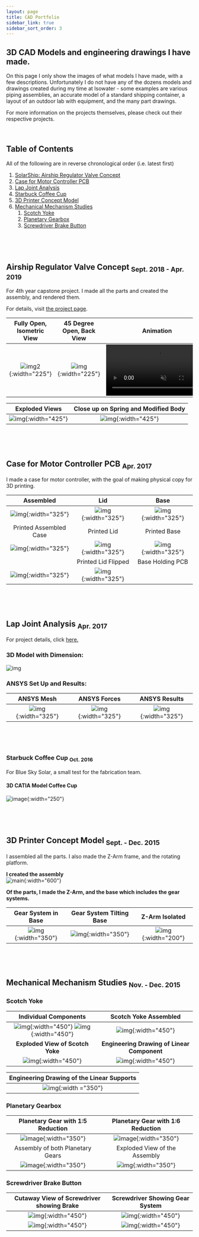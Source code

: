 ```yaml
---
layout: page
title: CAD Portfolio
sidebar_link: true
sidebar_sort_order: 3
---
```


## 3D CAD Models and engineering drawings I have made.
On this page I only show the images of what models I have made, with a few descriptions. Unfortunately I do not have any of the dozens models and drawings created during my time at Isowater - some examples are various piping assemblies, an accurate model of a standard shipping container, a layout of an outdoor lab with equipment, and the many part drawings.

For more information on the projects themselves, please check out their respective projects.

<p>&nbsp;</p> 

## Table of Contents
All of the following are in reverse chronological order (i.e. latest first)

1. [SolarShip: Airship Regulator Valve Concept](#1)
2. [Case for Motor Controller PCB](#2)
3. [Lap Joint Analysis](#3)
4. [Starbuck Coffee Cup](#4)
5. [3D Printer Concept Model](#5)
6. [Mechanical Mechanism Studies](#6)
   1. [Scotch Yoke](#6a)
   2. [Planetary Gearbox](#6b)
   3. [Screwdriver Brake Button](#6c)
   
<p>&nbsp;</p> 
<p>&nbsp;</p> 
   
## Airship Regulator Valve Concept <sub> Sept. 2018 - Apr. 2019 </sub> <a name="1"></a>
For 4th year capstone project. I made all the parts and created the assembly, and rendered them.

For details, visit [the project page](https://96yrlee.github.io/projects/2019/04/30/Capstone.html). 

Fully Open, Isometric View | 45 Degree Open, Back View | Animation
:------------: | :-------------: |:---------------:
![img2](images/portfolio/ss1assemFullOpen.PNG "SolarShip Inventor Rendered Model Front"){:width="225"}  | ![img](/images/portfolio/ss1-45openBackBiew.PNG "SolarShip Inventor Rendered Model Back"){:width="225"}  | <a href="https://gyazo.com/415405b4618acde840b53b577b668791"><video alt="Valve Opening" width="275" muted loop playsinline controls><source src="https://i.gyazo.com/415405b4618acde840b53b577b668791.mp4" type="video/mp4" /></video></a> 

 Exploded Views| Close up on Spring and Modified Body
:------------: | :-------------: 
![img](/images/portfolio/ss1exploded.PNG "SolarShip Inventor Rendered Model Exploded"){:width="425"}  | ![img](/images/portfolio/ss1springCloseUp.JPG "SolarShip Inventor Rendered Model Close Up"){:width="425"} 

<p>&nbsp;</p> 
<p>&nbsp;</p> 

## Case for Motor Controller PCB <sub> Apr. 2017 </sub> <a name="2"></a>
I made a case for motor controller, with the goal of making physical copy for 3D printing.

Assembled | Lid | Base
:------------: | :-------------: |:---------------:
![img](/images/portfolio/mcCaseAssem.PNG "3D Solidworks Model Assembled"){:width="325"}  | ![img](/images/portfolio/mcCaseLid.PNG "3D Solidworks Model Lid"){:width="325"}  | ![img](/images/portfolio/mcCaseBase.PNG "3D Solidworks Model Base"){:width="325"} 
Printed Assembled Case | Printed Lid | Printed Base
![img](/images/portfolio/mcPrintedCaseAssem.PNG "Printed Case Assembled"){:width="325"}  | ![img](/images/portfolio/mcPrintedCaseLid.PNG "Printed Case Lid Top View"){:width="325"}  | ![img](/images/portfolio/mcPrintedCaseBase.PNG "Printed Case Base"){:width="325"} 
    | Printed Lid Flipped | Base Holding PCB 
 | ![img](/images/portfolio/mcPrintedCaseFlipped.PNG "Printed Case Bottom View"){:width="325"}  | ![img](/images/portfolio/mcPrintedCasePCB.PNG "Printed Case with PCB it was made for"){:width="325"} 


<p>&nbsp;</p> 
<p>&nbsp;</p> 

## Lap Joint Analysis <sub> Apr. 2017 </sub> <a name="3"></a>

For project details, click [here.](https://96yrlee.github.io/projects/2017/04/07/LapJoint.html)

### 3D Model with Dimension:
![img](/images/portfolio/LapJointModel.PNG "3D Soldiworks Model Lapjoint")

### ANSYS Set Up and Results:

ANSYS Mesh | ANSYS Forces | ANSYS Results
:------------: | :-------------: |:---------------:
![img](/images/portfolio/LapJointFEAmesh.PNG "ANSYS Model Lapjoint Mesh"){:width="325"} | ![img](/images/portfolio/LapJointFEAforceApp.PNG "ANSYS Model Lapjoint Force"){:width="325"} | ![img](/images/portfolio/LapJointFEAresults.PNG "ANSYS Model Lapjoint Results"){:width="325"}

<p>&nbsp;</p> 
<p>&nbsp;</p> 

### Starbuck Coffee Cup <sub> Oct. 2016 </sub> <a name="4"></a>
For Blue Sky Solar, a small test for the fabrication team.

#### 3D CATIA Model Coffee Cup
![image](/images/portfolio/coffee-cup.PNG "CATIA Coffee Cup Model"){:width="250"}

<p>&nbsp;</p> 
<p>&nbsp;</p> 

## 3D Printer Concept Model <sub> Sept. - Dec. 2015 </sub> <a name="5"></a>
I assembled all the parts. I also made the Z-Arm frame, and the rotating platform.

**I created the assembly**       
![main](/images/portfolio/3DprinterAssem.PNG "3D Printer Assembled" ){:width="600"} 

**Of the parts, I made the Z-Arm, and the base which includes the gear systems.**

Gear System in Base | Gear System Tilting Base | Z-Arm Isolated
:-----------------: | :----------------------: | :---------------:
![img](/images/portfolio/3DprinterBaseGearSystem.PNG "System for the Base" ){:width="350"} | ![img](/images/portfolio/3DprinterBaseTiltGearSystem.PNG "System for tilting the Base" ){:width="350"} | ![img](/images/portfolio/3DprinterZarmSep.PNG "Z-Arm Alone" ){:width="200"}

<p>&nbsp;</p> 
<p>&nbsp;</p>

## Mechanical Mechanism Studies <sub> Nov. - Dec. 2015 </sub> <a name="6"></a>

### Scotch Yoke <a name="6a"></a>

Individual Components | Scotch Yoke Assembled
:------------: | :-------------: 
![img](/images/portfolio/MMSscotchyokeBearingSupport.PNG "Linear Supports (Red) and Bearing (Orange)" ){:width="450"} ![img](/images/portfolio/MMSscotchyokeLinear.PNG "Main Component" ){:width="450"} | ![img](/images/portfolio/MMSscotchyokeAssem.PNG "Scotch Yoke Assembled" ){:width="450"}
**Exploded View of Scotch Yoke** | **Engineering Drawing of Linear Component**
![img](/images/portfolio/MMSscotchyokeAssemEngdiagram.png "Engineering Drawing of the Assembly" ){:width="450"} | ![img](/images/portfolio/MMSscotchyokeSupportEngdiagram.png "Engineering Drawing of the Linear Supports" ){:width="450"}

| Engineering Drawing of the Linear Supports |
| :------------: | 
| ![img](/images/portfolio/MMSscotchyokeLineaEngdiagram.png "Engineering Drawing of the Main Component" ){:width ="350"} |

### Planetary Gearbox <a name="6b"></a>

Planetary Gear with 1:5 Reduction | Planetary Gear with 1:6 Reduction
:-------------------------------: | :-------------: 
![image](/images/portfolio/MMSplanetary1-5.PNG "Solidworks Model Planetary Gear 1:5 "){:width="350"} | ![image](/images/portfolio/MMSplanetary1-6.PNG "Solidworks Model Planetary Gear 1:6 "){:width="350"}
Assembly of both Planetary Gears | Exploded View of the Assembly
![image](/images/portfolio/MMSplanetaryCombined.PNG "Solidworks Model Planetary Gear Combined"){:width="350"} | ![img](/images/portfolio/MMSplanetaryGearAssemtEngdiagram.png "Solidworks Model Planetary Gear Combined Exploded View" ){:width="350"}

### Screwdriver Brake Button <a name="6c"></a>

Cutaway View of Screwdriver showing Brake | Screwdriver Showing Gear System
:---------------------------------------: | :-------------: 
![img](/images/portfolio/MMSscrewdriveAssem.PNG ){:width="450"} | ![img](/images/portfolio/MMSscrewdriveAssemTransparant.PNG ){:width="450"}
![img](/images/portfolio/MMSscrewdriveAssemSpringEngdiagram.png  ){:width="450"} | ![img](/images/portfolio/MMSscrewdriveShaftEngdiagram.png ){:width="450"}
